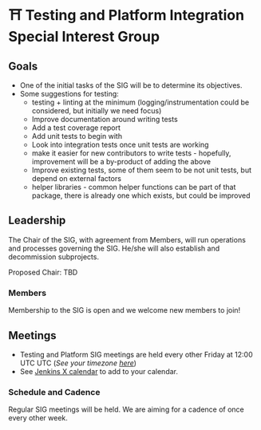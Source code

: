 # ⛩ Testing and Platform Integration Special Interest Group

## Goals
* One of the initial tasks of the SIG will be to determine its objectives.
* Some suggestions for testing: 
    * testing + linting at the minimum (logging/instrumentation could be considered, but initially we need focus)
    * Improve documentation around writing tests
    * Add a test coverage report
    * Add unit tests to begin with
    * Look into integration tests once unit tests are working
    * make it easier for new contributors to write tests - hopefully, improvement will be a by-product of adding the above
    * Improve existing tests, some of them seem to be not unit tests, but depend on external factors
    * helper libraries - common helper functions can be part of that package, there is already one which exists, but could be improved

## Leadership

The Chair of the SIG, with agreement from Members, will run operations and processes governing the SIG. He/she will also establish and decommission subprojects.

Proposed Chair: TBD


### Members
Membership to the SIG is open and we welcome new members to join!

## Meetings
* Testing and Platform SIG meetings are held every other Friday at 12:00 UTC UTC (*See your timezone [here](https://time.is/1200_in_UTC)*)
* See [Jenkins X calendar](https://jenkins-x.io/community/calendar/) to add to your calendar.

### Schedule and Cadence
Regular SIG meetings will be held. We are aiming for a cadence of once every other week. 

